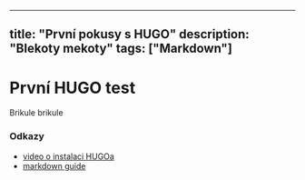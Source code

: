 ---
title: "První pokusy s HUGO"
description: "Blekoty mekoty"
tags: ["Markdown"]
----

# První HUGO test

Brikule brikule

### Odkazy
- [video o instalaci HUGOa](https://www.youtube.com/watch?v=MX4yy1dTVYg)
- [markdown guide](https://www.markdownguide.org/)